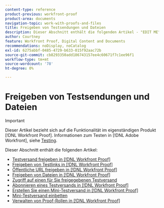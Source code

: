 ```yaml
---
content-type: reference
product-previous: workfront-proof
product-area: documents
navigation-topic: work-with-proofs-and-files
title: Freigeben von Testsendungen und Dateien
description: Dieser Abschnitt enthält die folgenden Artikel - "EDIT ME".
author: Courtney
feature: Workfront Proof, Digital Content and Documents
recommendations: noDisplay, noCatalog
exl-id: 6275abbf-0485-4729-b633-015f92aac72b
source-git-commit: cb8293350add186743157ee4c60671f7c1ee96f1
workflow-type: tm+mt
source-wordcount: '78'
ht-degree: 0%

---
```


# Freigeben von Testsendungen und Dateien

>[!IMPORTANT]
>
>Dieser Artikel bezieht sich auf die Funktionalität im eigenständigen Produkt [!DNL Workfront Proof]. Informationen zum Testen in [!DNL Adobe Workfront], siehe [Testing](../../../review-and-approve-work/proofing/proofing.md).

Dieser Abschnitt enthält die folgenden Artikel:

* [Testversand freigeben in [!DNL Workfront Proof]](../../../workfront-proof/wp-work-proofsfiles/share-proofs-and-files/share-proof.md)
* [Freigeben von Testlinks in [!DNL Workfront Proof]](../../../workfront-proof/wp-work-proofsfiles/share-proofs-and-files/share-proof-links.md)
* [Öffentliche URL freigeben in [!DNL Workfront Proof]](../../../workfront-proof/wp-work-proofsfiles/share-proofs-and-files/share-public-url.md)
* [Freigeben von Dateien in [!DNL Workfront Proof]](../../../workfront-proof/wp-work-proofsfiles/share-proofs-and-files/share-files.md)
* [Zugriff auf einen für Sie freigegebenen Testversand](../../../workfront-proof/wp-work-proofsfiles/share-proofs-and-files/access-proofs-shared-with-you.md)
* [Abonnieren eines Testversands in [!DNL Workfront Proof]](../../../workfront-proof/wp-work-proofsfiles/share-proofs-and-files/subscribe-to-proof.md)
* [Erstellen Sie einen Mini-Testversand in [!DNL Workfront Proof]](../../../workfront-proof/wp-work-proofsfiles/share-proofs-and-files/create-mini-proof.md)
* [Mini-Testversand einbetten](../../../workfront-proof/wp-work-proofsfiles/share-proofs-and-files/embed-mini-proof.md)
* [Verwalten von Proof-Rollen in [!DNL Workfront Proof]](../../../workfront-proof/wp-work-proofsfiles/share-proofs-and-files/manage-proof-roles.md)
